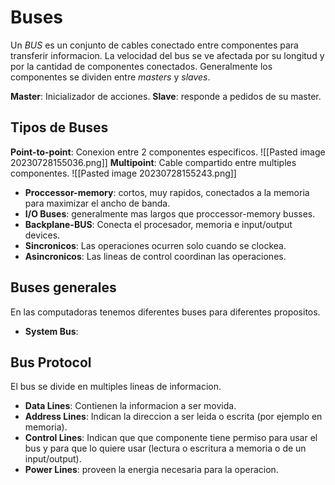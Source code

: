 # Buses
Un _BUS_ es un conjunto de cables conectado entre componentes para transferir informacion. 
La velocidad del bus se ve afectada por su longitud y por la cantidad de componentes conectados. Generalmente los componentes se dividen entre _masters_ y _slaves_.

**Master**: Inicializador de acciones.
**Slave**: responde a pedidos de su master.

## Tipos de Buses
**Point-to-point**: Conexion entre 2 componentes especificos.
![[Pasted image 20230728155036.png]]
**Multipoint**: Cable compartido entre multiples componentes.
![[Pasted image 20230728155243.png]]

- **Proccessor-memory**:  cortos, muy rapidos, conectados a la memoria para maximizar el ancho de banda.
- **I/O Buses**: generalmente mas largos que proccessor-memory busses. 
- **Backplane-BUS**: Conecta el procesador, memoria e input/output devices.
- **Sincronicos**: Las operaciones ocurren solo cuando se clockea.
- **Asincronicos**: Las lineas de control coordinan las operaciones.

## Buses generales
En las computadoras tenemos diferentes buses para diferentes propositos.
- **System Bus**: 

## Bus Protocol
El bus se divide en multiples lineas de informacion.

- **Data Lines**: Contienen la informacion a ser movida.
- **Address Lines**: Indican la direccion a ser leida o escrita (por ejemplo en memoria).
- **Control Lines**: Indican que que componente tiene permiso para usar el bus y para que lo quiere usar (lectura o escritura a memoria o de un input/output).
- **Power Lines**: proveen la energia necesaria para la operacion.

